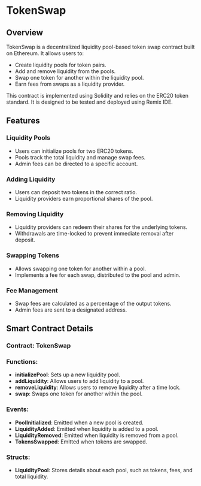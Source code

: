 # TokenSwap


## Overview
TokenSwap is a decentralized liquidity pool-based token swap contract built on Ethereum. It allows users to:

- Create liquidity pools for token pairs.
- Add and remove liquidity from the pools.
- Swap one token for another within the liquidity pool.
- Earn fees from swaps as a liquidity provider.

This contract is implemented using Solidity and relies on the ERC20 token standard. It is designed to be tested and deployed using Remix IDE.

## Features

### Liquidity Pools
- Users can initialize pools for two ERC20 tokens.
- Pools track the total liquidity and manage swap fees.
- Admin fees can be directed to a specific account.

### Adding Liquidity
- Users can deposit two tokens in the correct ratio.
- Liquidity providers earn proportional shares of the pool.

### Removing Liquidity
- Liquidity providers can redeem their shares for the underlying tokens.
- Withdrawals are time-locked to prevent immediate removal after deposit.

### Swapping Tokens
- Allows swapping one token for another within a pool.
- Implements a fee for each swap, distributed to the pool and admin.

### Fee Management
- Swap fees are calculated as a percentage of the output tokens.
- Admin fees are sent to a designated address.

## Smart Contract Details

### Contract: TokenSwap

### Functions:
- **initializePool**: Sets up a new liquidity pool.
- **addLiquidity**: Allows users to add liquidity to a pool.
- **removeLiquidity**: Allows users to remove liquidity after a time lock.
- **swap**: Swaps one token for another within the pool.

### Events:
- **PoolInitialized**: Emitted when a new pool is created.
- **LiquidityAdded**: Emitted when liquidity is added to a pool.
- **LiquidityRemoved**: Emitted when liquidity is removed from a pool.
- **TokensSwapped**: Emitted when tokens are swapped.

### Structs:
- **LiquidityPool**: Stores details about each pool, such as tokens, fees, and total liquidity.

